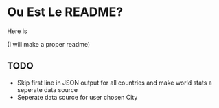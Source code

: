 # Ou Est Le README?

Here is

(I will make a proper readme)


## TODO

- Skip first line in JSON output for all countries and make world stats a seperate data source
- Seperate data source for user chosen City
